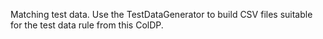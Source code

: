 Matching test data.
Use the TestDataGenerator to build CSV files suitable for the test data rule from this ColDP.